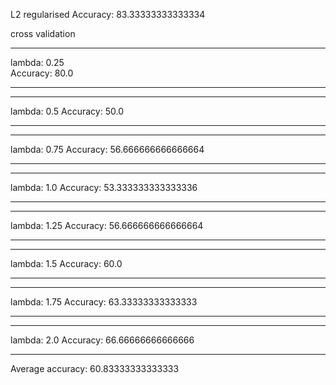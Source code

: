 L2 regularised
Accuracy:  83.33333333333334

cross validation

______
lambda: 0.25   
Accuracy:  80.0
______
______
lambda: 0.5
Accuracy:  50.0
______
______
lambda: 0.75
Accuracy:  56.666666666666664
______
______
lambda: 1.0
Accuracy:  53.333333333333336
______
______
lambda: 1.25
Accuracy:  56.666666666666664
______
______
lambda: 1.5
Accuracy:  60.0
______
______
lambda: 1.75
Accuracy:  63.33333333333333
______
______
lambda: 2.0
Accuracy:  66.66666666666666
______
Average accuracy: 60.83333333333333